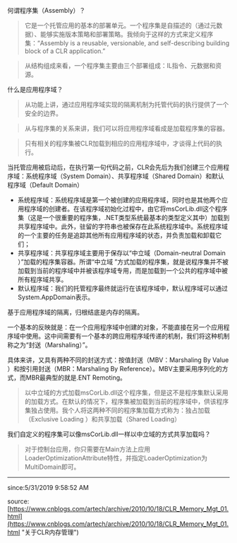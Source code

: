 
何谓程序集（Assembly）？

> 它是一个托管应用的基本的部署单元。一个程序集是自描述的（通过元数据）、能够实施版本策略和部署策略。我倾向于这样的方式来定义程序集：“Assembly is a reusable, versionable, and self-describing building block of a CLR application.”

> 从结构组成来看，一个程序集主要由三个部署组成：IL指令、元数据和资源。

什么是应用程序域？

> 从功能上讲，通过应用程序域实现的隔离机制为托管代码的执行提供了一个安全的边界。

> 从与程序集的关系来讲，我们可以将应用程序域看成是加载程序集的容器。

> 只有相关的程序集被CLR加载到相应的应用程序域中，才谈得上代码的执行。

当托管应用被启动后，在执行第一句代码之前，CLR会先后为我们创建三个应用程序域：系统程序域（System Domain）、共享程序域（Shared Domain）和默认程序域（Default Domain）

- 系统程序域：系统程序域是第一个被创建的应用程序域，同时也是其他两个应用程序域的创建者。在该程序域初始化过程中，由它将msCorLib.dll这个程序集（这是一个很重要的程序集，.NET类型系统最基本的类型定义其中）加载到共享程序域中。此外，驻留的字符串也被保存在此系统程序域中。系统程序域的一个主要的任务是追踪其他所有应用程序域的状态，并负责加载和卸载它们；
- 共享程序域：共享程序域主要用于保存以“中立域（Domain-neutral Domain ）”加载的程序集容器。所谓“中立域 ”方式加载的程序集，就是说程序集并不被加载到当前的程序域中并被该程序域专用，而是加载到一个公共的程序域中被所有程序域共享。
- 默认程序域：我们的托管程序最终就运行在该程序域中，默认程序域可以通过System.AppDomain表示。

基于应用程序域的隔离，归根结底是内存的隔离。

一个基本的反映就是：在一个应用程序域中创建的对象，不能直接在另一个应用程序域中使用。这中间需要有一个基本的跨应用程序域传递的机制，我们将这种机制称之为“封送（Marshaling）”。

具体来讲，又具有两种不同的封送方式：按值封送（MBV：Marshaling By Value ）和按引用封送（MBR：Marshaling By Reference）。MBV主要采用序列化的方式，而MBR最典型的就是.ENT Remoting。

> 以中立域的方式加载msCorLib.dll这个程序集，但是这不是程序集默认采用的加载方式。在默认的情况下，程序集被加载到当前的程序域中，供该程序集独占使用。我个人将这两种不同的程序集加载方式称为：独占加载（Exclusive Loading ）和共享加载（Shared Loading）

我们自定义的程序集可以像msCorLib.dll一样以中立域的方式共享加载吗？

> 对于控制台应用，你只需要在Main方法上应用LoaderOptimizationAttribute特性，并指定LoaderOptimization为MultiDomain即可。


----------

since:5/31/2019 9:58:52 AM 

source:[https://www.cnblogs.com/artech/archive/2010/10/18/CLR_Memory_Mgt_01.html](https://www.cnblogs.com/artech/archive/2010/10/18/CLR_Memory_Mgt_01.html "关于CLR内存管理")